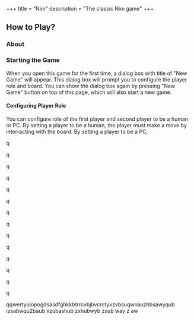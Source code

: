 +++
title = "Nim"
description = "The classic Nim game"
+++

## How to Play?

### About

### Starting the Game

When you open this game for the first time, a dialog box with title of  "New Game" will appear. This dialog box will prompt you to configure the player role and board. You can show the dialog box again by pressing "New Game" button on top of this page, which will also start a new game.

#### Configuring Player Role

You can configure role of the first player and second player to be a human or PC. By setting a player to be a human, the player must make a move by interracting with the board. By setting a player to be a PC,  

q

q

q

q

q

q

q

q

q

q

q

q

q

q

qqwertyuiopogdsasdfghkkbtrrcvbjbvcrctyxzvbsuqwnauzhbsawyqub izsabwqu2baub xzubashub zxhubwyb zxub way z aw
